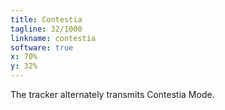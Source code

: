 ```yaml
---
title: Contestia
tagline: 32/1000
linkname: contestia
software: true
x: 70%
y: 32%
---
```


The tracker alternately transmits Contestia Mode.
